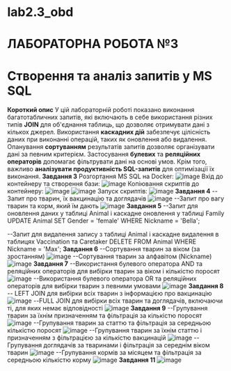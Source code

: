 # lab2.3_obd
# ЛАБОРАТОРНА РОБОТА №3
# Створення та аналіз запитів у MS SQL
**Короткий опис**
У цій лабораторній роботі показано виконання багатотабличних запитів, які включають в себе використання різних типів **JOIN** для об'єднання таблиць, що дозволяє отримувати дані з кількох джерел. 
Використання **каскадних дій** забезпечує цілісність даних при виконанні операцій, таких як оновлення або видалення. Опанування **сортуванням** результатів 
запитів дозволяє організувати дані за певним критерієм. Застосування **булевих** та **реляційних операторів** допомагає фільтрувати дані на основі умов. Крім того, 
важливо **аналізувати продуктивність SQL-запитів** для оптимізації їх виконання.
**Завдання 3**
Розгортання MS SQL на Docker:
![image](https://github.com/user-attachments/assets/40cb6454-31ff-42f7-b9ca-2c715fd7cafa)
Вхід до контейнеру та створення бази:
![image](https://github.com/user-attachments/assets/3bc93d82-612e-4710-93d6-95b007653975)
Копіювання скриптів до контейнеру:
![image](https://github.com/user-attachments/assets/57fa097a-ac30-431c-8654-c5405d59cb64)
![image](https://github.com/user-attachments/assets/057174bd-e880-4463-8de3-67ed2f96a584)
Запуск скриптів:
![image](https://github.com/user-attachments/assets/c02152d6-035e-4a95-8fcd-265fbae25091)
**Завдання 4**
--Запит про тварин, їх вакцинацію та доглядачів
![image](https://github.com/user-attachments/assets/f3beea55-6a13-4c29-9629-6c39526744ee)
--Запит про вагу тварин та корм, який їм дають
![image](https://github.com/user-attachments/assets/862f4ab1-2b3d-483b-8ef6-076d03bc825c)
**Завдання 5**
--Запит для оновлення даних у таблиці Animal і каскадне оновлення у таблиці Family
UPDATE Animal
SET Gender = 'female'
WHERE Nickname = 'Bella';

--Запит для видалення запису з таблиці Animal і каскадне видалення в таблицях Vaccination та Caretaker
DELETE FROM Animal
WHERE Nickname = 'Max';
**Завдання 6**
--Сортування тварин за віком (за зростанням)
![image](https://github.com/user-attachments/assets/667c2113-72e0-402a-b803-73b877ae25b3)
--Сортування тварин за алфавітом (Nickname)
![image](https://github.com/user-attachments/assets/3ca94b4a-4bca-4e73-8281-2571b06c96d5)
**Завдання 7**
--Використання булевого оператора AND та реляційних операторів для вибірки тварин за віком і кількістю поросят
![image](https://github.com/user-attachments/assets/5e5a2e3c-d097-4a4d-a907-a5a3217d1be6)
--Використання булевого оператора OR та реляційних операторів для вибірки тварин з певними умовами
![image](https://github.com/user-attachments/assets/994dca0c-ee94-4915-9b1f-290e1cfeb524)
**Завдання 8**
-- LEFT JOIN для вибірки всіх тварин з інформацією про вакцинацію
![image](https://github.com/user-attachments/assets/8867a0d4-056b-48fc-a040-12cf07951cef)
--FULL JOIN для вибірки всіх тварин та доглядачів, включаючи ті, для яких немає відповідності
![image](https://github.com/user-attachments/assets/7dce67bc-3706-4b5c-a4f4-9fe8ac4df976)
**Завдання 9**
--Групування тварин за їхнім призначенням та фільтрація за кількістю поросят
![image](https://github.com/user-attachments/assets/8d39fe6d-f9e6-4721-95d3-a03d8208eb39)
--Групування тварин за статтю та фільтрація за середньою кількістю поросят
![image](https://github.com/user-attachments/assets/069f2f27-4f6e-4170-a416-f567da9e4827)
--Групування тварин за їхнім статтю і призначенням з фільтрацією за кількістю вакцинацій
![image](https://github.com/user-attachments/assets/a4d380bd-4850-40bb-9467-20d43661bfdb)
--Групування доглядачів за тваринами і фільтрація за середнім віком тварин
![image](https://github.com/user-attachments/assets/dc7bd9b4-6564-47ce-a29e-163fc175917e)
--Групування кормів за місяцем та фільтрація за середньою кількістю корму
![image](https://github.com/user-attachments/assets/3fcf4fdd-de39-4a94-b2a5-67fe7d93616e)
**Завдання 11**
![image](https://github.com/user-attachments/assets/9405ba18-d38c-40b4-bb8f-9d01ee2bcb32)
